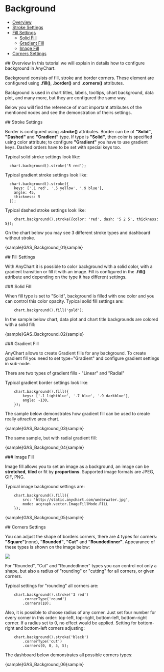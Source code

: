 # Background                                                                                 

* [Overview](#overview)
* [Stroke Settings](#stroke)
* [Fill Settings](#fill)
  * [Solid Fill](#solid-fill)
  * [Gradient Fill](#gradient-fill)
  * [Image Fill](#image-fill)
* [Corners Settings](#corners)                         
                                                           
<a name="overview"/>
## Overview
In this tutorial we will explain in details how to configure background in AnyChart.

Background consists of fill, stroke and border corners. These element are configured using **.fill()**, **.border()** and **.corners()** attributes.

Background is used in chart titles, labels, tooltips, chart background, data plot, and many more, but they are configured the same way.

Below you will find the reference of most important attributes of the mentioned nodes and see the demonstration of theirs settings.

<a name="stroke"/>
## Stroke Settings

Border is configured using **.stroke()** attributes. Border can be of **"Solid"**, **"Dashed"** and **"Gradient"** type. If type is **"Solid"**, then color is specified using color attribute; to configure **"Gradient"** you have to use gradient keys. Dashed orders have to be set with special keys too.

Typical solid stroke settings look like:

```
  chart.background().stroke('5 red');
```
Typical gradient stroke settings look like:
```
  chart.background().stroke({
    keys: ['.1 red', '.5 yellow', '.9 blue'],
    angle: 45,
    thickness: 5
  });
```
Typical dashed stroke settings look like:
```
    chart.background().stroke({color: 'red', dash: '5 2 5', thickness: 5});
```

On the chart below you may see 3 different stroke types and dashboard without stroke.

{sample}GAS\_Background\_01{sample}

<a name="fill"/>
## Fill Settings

With AnyChart it is possible to color background with a solid color, with a gradient transition or fill it with an image. Fill is configured in the **.fill()** attribute and depending on the type it has different settings.

<a name="solid-fill"/>
### Solid Fill

When fill type is set to "Solid", background is filled with one color and you can control this color opacity.<!-- Colors can be defined with any of the methods described in [Linl in need]]Color management tutorial[/link].--> Typical solid fill settings are:

```
    chart.background().fill('gold');
```

In the sample below chart, data plot and chart title backgrounds are colored with a solid fill:

{sample}GAS\_Background\_02{sample}

<a name="gradient-fill"/>
### Gradient Fill

AnyChart allows to create Gradient fills for any background. To create gradient fill you need to set type="Gradient" and configure gradient settings in <gradient> sub-node.

There are two types of gradient fills - "Linear" and "Radial"

Typical gradient border settings look like:

``` 
    chart.background().fill({
        keys: ['.1 lightblue', '.7 blue', '.9 darkblue'],
        angle: -130,
    });
```
The sample below demonstrates how gradient fill can be used to create really attractive area chart.

{sample}GAS\_Background\_03{sample}

The same sample, but with radial gradient fill:

{sample}GAS\_Background\_04{sample}

<a name="image-fill"/>
### Image Fill

Image fill allows you to set an image as a background, an image can be **stretched**, **tiled** or fit by **proportions**. Supported image formats are JPEG, GIF, PNG.

Typical image background settings are:

```
    chart.background().fill({
        src: 'http://static.anychart.com/underwater.jpg',
        mode: acgraph.vector.ImageFillMode.FILL
    });
```

{sample}GAS\_Background\_05{sample}

<a name="corners"/>
## Corners Settings

You can adjust the shape of borders corners, there are 4 types for corners: **"Square"**(none), **"Rounded"**, **"Cut"** and **"RoundedInner"**. Appearance of these types is shown on the image below:

![](http://anychart.com/products/anychart/docs/users-guide/img/corners_table.png)

For "Rounded", "Cut" and "RoundedInner" types you can control not only a shape, but also a radius of "rounding" or "cutting" for all corners, or given corners.

Typical settings for "rounding" all corners are:

```
    chart.background().stroke('3 red')
        .cornerType('round')
        .corners(10);
```
Also, it is possible to choose radius of any corner. Just set four number for every corner in this order: top-left, top-right, bottom-left, bottom-right corner. If a radius set to 0, no effect would be applied. Setting for bottom-right and bottom-left corners adjusting:
```
    chart.background().stroke('black')
        .cornerType('cut')
        .corners(0, 0, 5, 5);
```

The dashboard below demonstrates all possible corners types:

{sample}GAS\_Background\_06{sample}
